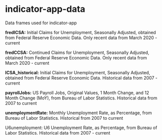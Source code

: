 # indicator-app-data
Data frames used for indicator-app

<b>fredICSA:</b> Initial Claims for Unemployment, Seasonally Adjusted, obtained from Federal Reserve Economic Data. 
  Only recent data from March 2020 - current
  
<b>fredCCSA:</b> Continued Claims for Unemployment, Seasonally Adjusted, obtained from Federal Reserve Economic Data.
  Only recent data from March 2020 - current
  
<b>ICSA_historical:</b> Initial Claims for Unemployment, Seasonally Adjusted, obtained from Federal Reserve Economic Data.
   Historical data from 2007 - current
 
<b>payrollJobs:</b> US Payroll Jobs, Original Values, 1 Month Change, and 12 Month Change (MoY), from Bureau of Labor Statistics.
  Historical data from 2007 to current

<b>unemploymentRate:</b> Monthly Unemployment Rate, as Percentage, from Bureau of Labor Statistics.
  Historical from 2007 to current
  
</b>U6unemployment:</b> U6 Unemployment Rate, as Percentage, from Bureau of Labor Statistics.
  Historical data from 2007 - current
  

